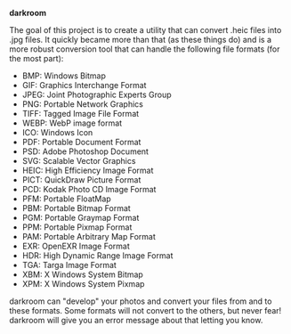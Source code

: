 **darkroom**

The goal of this project is to create a utility that can convert .heic files into .jpg files.  It quickly became more than that (as these things do) and is a more robust conversion tool that can handle the following file formats (for the most part):
- BMP: Windows Bitmap
- GIF: Graphics Interchange Format
- JPEG: Joint Photographic Experts Group
- PNG: Portable Network Graphics
- TIFF: Tagged Image File Format
- WEBP: WebP image format
- ICO: Windows Icon
- PDF: Portable Document Format
- PSD: Adobe Photoshop Document
- SVG: Scalable Vector Graphics
- HEIC: High Efficiency Image Format
- PICT: QuickDraw Picture Format
- PCD: Kodak Photo CD Image Format
- PFM: Portable FloatMap
- PBM: Portable Bitmap Format
- PGM: Portable Graymap Format
- PPM: Portable Pixmap Format
- PAM: Portable Arbitrary Map Format
- EXR: OpenEXR Image Format
- HDR: High Dynamic Range Image Format
- TGA: Targa Image Format
- XBM: X Windows System Bitmap
- XPM: X Windows System Pixmap

darkroom can "develop" your photos and convert your files from and to these formats.  Some formats will not convert to the others, but never fear!  darkroom will give you an error message about that letting you know.  
